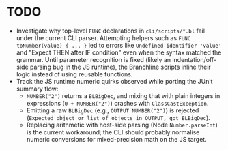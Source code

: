 # TODO

- Investigate why top-level `FUNC` declarations in `cli/scripts/*.bl` fail under the current CLI parser. Attempting helpers such as `FUNC toNumber(value) { ... }` led to errors like `Undefined identifier 'value'` and "Expect THEN after IF condition" even when the syntax matched the grammar. Until parameter recognition is fixed (likely an indentation/off-side parsing bug in the JS runtime), the Branchline scripts inline their logic instead of using reusable functions.
- Track the JS runtime numeric quirks observed while porting the JUnit summary flow:
  - `NUMBER("2")` returns a `BLBigDec`, and mixing that with plain integers in expressions (`0 + NUMBER("2")`) crashes with `ClassCastException`.
  - Emitting a raw `BLBigDec` (e.g., `OUTPUT NUMBER("2")`) is rejected (`Expected object or list of objects in OUTPUT, got BLBigDec`).
  - Replacing arithmetic with host-side parsing (Node `Number.parseInt`) is the current workaround; the CLI should probably normalise numeric conversions for mixed-precision math on the JS target.
